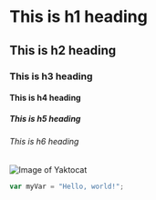# This is h1 heading
## This is h2 heading
### This is h3 heading
#### This is h4 heading
##### This is h5 heading
###### This is h6 heading

![Image of Yaktocat](https://octodex.github.com/images/yaktocat.png)

``` javascript
var myVar = "Hello, world!";
```
